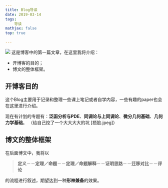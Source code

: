 ```yaml
---
title: Blog导读
date: 2019-03-14
tags: 
	导读
mathjax: false
top: true

---
```

![](Blog导读/Cover.jpeg)
这是博客中的第一篇文章，在这里我将介绍：
- 开博客的目的；
- 博文的整体框架。
<!-- more -->

## 开博客目的
这个Blog主要用于记录和整理一些课上笔记或者自学内容，一些有趣的paper也会在这里进行介绍。

现在有计划的专题有：**泛函分析与PDE**、**同调论与上同调论**、**微分几何基础**、**几何力学基础**。
（给自己挖了一个大大大大的坑 [捂脸.jpeg]）

## 博文的整体框架
在后面博文中，我将以
>**定义**－－**定理／命题**－－**定理／命题解释**－－**证明思路**－－**迁移对比**－－**评论**

的流程进行叙述，期望达到一种**形神兼备**的效果。


<!--stackedit_data:
eyJoaXN0b3J5IjpbMzAzNTQxODA2LDIwMDE5MDAxNTUsLTE1MD
c1ODY1MDYsLTI2Mjk0ODQyOF19
-->